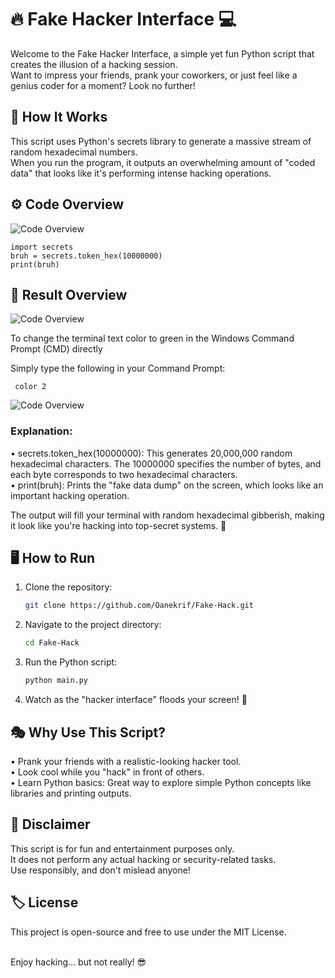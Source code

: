# 🔥 Fake Hacker Interface 💻
Welcome to the Fake Hacker Interface, a simple yet fun Python script that creates the illusion of a hacking session. </br>
Want to impress your friends, prank your coworkers, or just feel like a genius coder for a moment? Look no further!

## 🧩 How It Works
This script uses Python's secrets library to generate a massive stream of random hexadecimal numbers. </br>
When you run the program, it outputs an overwhelming amount of "coded data" that looks like it's performing intense hacking operations.</br>

## ⚙️ Code Overview
![Code Overview](src/image.jpg)

    import secrets
    bruh = secrets.token_hex(10000000)
    print(bruh)

## 📸 Result Overview
![Code Overview](src/image2.jpg)

To change the terminal text color to green in the Windows Command Prompt (CMD) directly</br>

Simply type the following in your Command Prompt:</br>

     color 2
     
![Code Overview](src/image3.jpg)

### Explanation:
• secrets.token_hex(10000000): This generates 20,000,000 random hexadecimal characters. 
The 10000000 specifies the number of bytes, and each byte corresponds to two hexadecimal characters.</br>
• print(bruh): Prints the "fake data dump" on the screen, which looks like an important hacking operation.</br>

The output will fill your terminal with random hexadecimal gibberish, 
making it look like you're hacking into top-secret systems. 🚀

## 🖥️ How to Run

1. Clone the repository:
   ```bash
   git clone https://github.com/Oanekrif/Fake-Hack.git
2. Navigate to the project directory:
   ```bash
   cd Fake-Hack
3. Run the Python script:
   ```bash
   python main.py
4. Watch as the "hacker interface" floods your screen! 👾


## 🎭 Why Use This Script?
• Prank your friends with a realistic-looking hacker tool.</br>
• Look cool while you "hack" in front of others.</br>
• Learn Python basics: Great way to explore simple Python concepts like libraries and printing outputs.

## 🚧 Disclaimer
This script is for fun and entertainment purposes only. </br>
It does not perform any actual hacking or security-related tasks. </br>
Use responsibly, and don't mislead anyone!

## 🏷️ License
This project is open-source and free to use under the MIT License.</br></br>

Enjoy hacking... but not really! 😎
